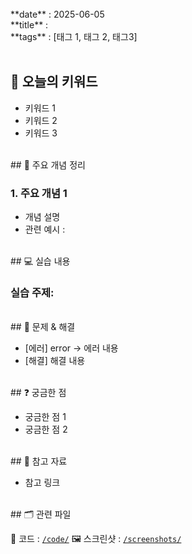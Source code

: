 
<br/>
**date** : 2025-06-05 <br/>
**title** : <br/>
**tags** : [태그 1, 태그 2, 태그3] <br/>
<br/>

## 📌 오늘의 키워드

- 키워드 1
- 키워드 2
- 키워드 3

<br/>
## 🧠 주요 개념 정리

### 1. 주요 개념 1
- 개념 설명
- 관련 예시 :

<br/>
## 💻 실습 내용

### 실습 주제: 

<br/>
## 🐛 문제 & 해결

- [에러] error → 에러 내용
- [해결] 해결 내용

<br/>
## ❓ 궁금한 점

- 궁금한 점 1
- 궁금한 점 2

<br/>
## 🔗 참고 자료

- 참고 링크

<br/>
## 🗂 관련 파일

📁 코드 : [`/code/`](../code/)
🖼 스크린샷 : [`/screenshots/`](../screenshots/)
